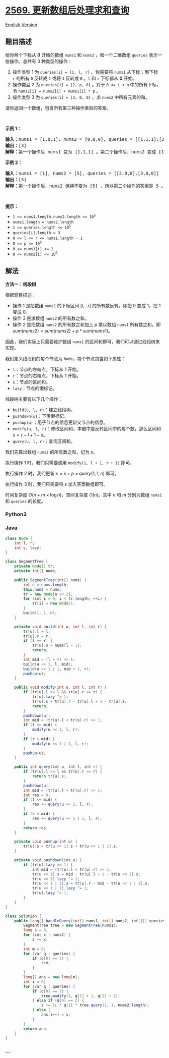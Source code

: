 # [2569. 更新数组后处理求和查询](https://leetcode.cn/problems/handling-sum-queries-after-update)

[English Version](/solution/2500-2599/2569.Handling%20Sum%20Queries%20After%20Update/README_EN.md)

## 题目描述

<!-- 这里写题目描述 -->

<p>给你两个下标从 <strong>0</strong>&nbsp;开始的数组&nbsp;<code>nums1</code> 和&nbsp;<code>nums2</code>&nbsp;，和一个二维数组&nbsp;<code>queries</code>&nbsp;表示一些操作。总共有 3 种类型的操作：</p>

<ol>
	<li>操作类型 1 为&nbsp;<code>queries[i]&nbsp;= [1, l, r]</code>&nbsp;。你需要将 <code>nums1</code>&nbsp;从下标&nbsp;<code>l</code>&nbsp;到下标 <code>r</code>&nbsp;的所有 <code>0</code>&nbsp;反转成 <code>1</code>&nbsp;或将 <code>1</code>&nbsp;反转成 <code>0</code>&nbsp;。<code>l</code>&nbsp;和 <code>r</code>&nbsp;下标都从 <strong>0</strong>&nbsp;开始。</li>
	<li>操作类型 2 为&nbsp;<code>queries[i]&nbsp;= [2, p, 0]</code>&nbsp;。对于&nbsp;<code>0 &lt;= i &lt; n</code>&nbsp;中的所有下标，令&nbsp;<code>nums2[i] =&nbsp;nums2[i]&nbsp;+ nums1[i]&nbsp;* p</code>&nbsp;。</li>
	<li>操作类型 3 为&nbsp;<code>queries[i]&nbsp;= [3, 0, 0]</code>&nbsp;。求&nbsp;<code>nums2</code>&nbsp;中所有元素的和。</li>
</ol>

<p>请你返回一个数组，包含所有第三种操作类型的答案。</p>

<p>&nbsp;</p>

<p><strong>示例 1：</strong></p>

<pre>
<b>输入：</b>nums1 = [1,0,1], nums2 = [0,0,0], queries = [[1,1,1],[2,1,0],[3,0,0]]
<b>输出：</b>[3]
<strong>解释：</strong>第一个操作后 nums1 变为 [1,1,1] 。第二个操作后，nums2 变成 [1,1,1] ，所以第三个操作的答案为 3 。所以返回 [3] 。
</pre>

<p><strong>示例 2：</strong></p>

<pre>
<b>输入：</b>nums1 = [1], nums2 = [5], queries = [[2,0,0],[3,0,0]]
<b>输出：</b>[5]
<b>解释：</b>第一个操作后，nums2 保持不变为 [5] ，所以第二个操作的答案是 5 。所以返回 [5] 。
</pre>

<p>&nbsp;</p>

<p><strong>提示：</strong></p>

<ul>
	<li><code>1 &lt;= nums1.length,nums2.length &lt;= 10<sup>5</sup></code></li>
	<li><code>nums1.length = nums2.length</code></li>
	<li><code>1 &lt;= queries.length &lt;= 10<sup>5</sup></code></li>
	<li><code>queries[i].length = 3</code></li>
	<li><code>0 &lt;= l &lt;= r &lt;= nums1.length - 1</code></li>
	<li><code>0 &lt;= p &lt;= 10<sup>6</sup></code></li>
	<li><code>0 &lt;= nums1[i] &lt;= 1</code></li>
	<li><code>0 &lt;= nums2[i] &lt;= 10<sup>9</sup></code></li>
</ul>

## 解法

<!-- 这里可写通用的实现逻辑 -->

**方法一：线段树**

根据题目描述：

-   操作 $1$ 是把数组 `nums1` 的下标区间 $[l,..r]$ 的所有数反转，即把 $0$ 变成 $1$，把 $1$ 变成 $0$。
-   操作 $3$ 是求数组 `nums2` 的所有数之和。
-   操作 $2$ 是把数组 `nums2` 的所有数之和加上 $p$ 乘以数组 `nums1` 所有数之和，即 $sum(nums2) = sum(nums2) + p * sum(nums1)$。

因此，我们实际上只需要维护数组 `nums1` 的区间和即可，我们可以通过线段树来实现。

我们定义线段树的每个节点为 `Node`，每个节点包含如下属性：

-   `l`：节点的左端点，下标从 $1$ 开始。
-   `r`：节点的右端点，下标从 $1$ 开始。
-   `s`：节点的区间和。
-   `lazy`：节点的懒标记。

线段树主要有以下几个操作：

-   `build(u, l, r)`：建立线段树。
-   `pushdown(u)`：下传懒标记。
-   `pushup(u)`：用子节点的信息更新父节点的信息。
-   `modify(u, l, r)`：修改区间和，本题中是反转区间中的每个数，那么区间和 $s = r - l + 1 - s$。
-   `query(u, l, r)`：查询区间和。

我们先算出数组 `nums2` 的所有数之和，记为 $s$。

执行操作 $1$ 时，我们只需要调用 `modify(1, l + 1, r + 1)` 即可。

执行操作 $2$ 时，我们更新 $s = s + p \times query(1, 1, n)$ 即可。

执行操作 $3$ 时，我们只需要将 $s$ 加入答案数组即可。

时间复杂度 $O(n + m \times \log n)$，空间复杂度 $O(n)$。其中 $n$ 和 $m$ 分别为数组 `nums1` 和 `queries` 的长度。

<!-- tabs:start -->

### **Python3**

<!-- 这里可写当前语言的特殊实现逻辑 -->



### **Java**

<!-- 这里可写当前语言的特殊实现逻辑 -->

```java
class Node {
    int l, r;
    int s, lazy;
}

class SegmentTree {
    private Node[] tr;
    private int[] nums;

    public SegmentTree(int[] nums) {
        int n = nums.length;
        this.nums = nums;
        tr = new Node[n << 2];
        for (int i = 0; i < tr.length; ++i) {
            tr[i] = new Node();
        }
        build(1, 1, n);
    }

    private void build(int u, int l, int r) {
        tr[u].l = l;
        tr[u].r = r;
        if (l == r) {
            tr[u].s = nums[l - 1];
            return;
        }
        int mid = (l + r) >> 1;
        build(u << 1, l, mid);
        build(u << 1 | 1, mid + 1, r);
        pushup(u);
    }

    public void modify(int u, int l, int r) {
        if (tr[u].l >= l && tr[u].r <= r) {
            tr[u].lazy ^= 1;
            tr[u].s = tr[u].r - tr[u].l + 1 - tr[u].s;
            return;
        }
        pushdown(u);
        int mid = (tr[u].l + tr[u].r) >> 1;
        if (l <= mid) {
            modify(u << 1, l, r);
        }
        if (r > mid) {
            modify(u << 1 | 1, l, r);
        }
        pushup(u);
    }

    public int query(int u, int l, int r) {
        if (tr[u].l >= l && tr[u].r <= r) {
            return tr[u].s;
        }
        pushdown(u);
        int mid = (tr[u].l + tr[u].r) >> 1;
        int res = 0;
        if (l <= mid) {
            res += query(u << 1, l, r);
        }
        if (r > mid) {
            res += query(u << 1 | 1, l, r);
        }
        return res;
    }

    private void pushup(int u) {
        tr[u].s = tr[u << 1].s + tr[u << 1 | 1].s;
    }

    private void pushdown(int u) {
        if (tr[u].lazy == 1) {
            int mid = (tr[u].l + tr[u].r) >> 1;
            tr[u << 1].s = mid - tr[u].l + 1 - tr[u << 1].s;
            tr[u << 1].lazy ^= 1;
            tr[u << 1 | 1].s = tr[u].r - mid - tr[u << 1 | 1].s;
            tr[u << 1 | 1].lazy ^= 1;
            tr[u].lazy ^= 1;
        }
    }
}

class Solution {
    public long[] handleQuery(int[] nums1, int[] nums2, int[][] queries) {
        SegmentTree tree = new SegmentTree(nums1);
        long s = 0;
        for (int x : nums2) {
            s += x;
        }
        int m = 0;
        for (var q : queries) {
            if (q[0] == 3) {
                ++m;
            }
        }
        long[] ans = new long[m];
        int i = 0;
        for (var q : queries) {
            if (q[0] == 1) {
                tree.modify(1, q[1] + 1, q[2] + 1);
            } else if (q[0] == 2) {
                s += 1L * q[1] * tree.query(1, 1, nums2.length);
            } else {
                ans[i++] = s;
            }
        }
        return ans;
    }
}
```









### **...**

```

```


